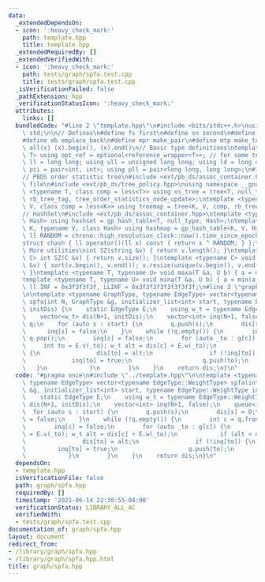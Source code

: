 ```yaml
---
data:
  _extendedDependsOn:
  - icon: ':heavy_check_mark:'
    path: template.hpp
    title: template.hpp
  _extendedRequiredBy: []
  _extendedVerifiedWith:
  - icon: ':heavy_check_mark:'
    path: tests/graph/spfa.test.cpp
    title: tests/graph/spfa.test.cpp
  _isVerificationFailed: false
  _pathExtension: hpp
  _verificationStatusIcon: ':heavy_check_mark:'
  attributes:
    links: []
  bundledCode: "#line 2 \"template.hpp\"\n#include <bits/stdc++.h>\nusing namespace\
    \ std;\n\n// Defines\n#define fs first\n#define sn second\n#define pb push_back\n\
    #define eb emplace_back\n#define mpr make_pair\n#define mtp make_tuple\n#define\
    \ all(x) (x).begin(), (x).end()\n// Basic type definitions\ntemplate <typename\
    \ T> using opt_ref = optional<reference_wrapper<T>>; // for some templates\nusing\
    \ ll = long long; using ull = unsigned long long; using ld = long double;\nusing\
    \ pii = pair<int, int>; using pll = pair<long long, long long>;\n#ifdef __GNUG__\n\
    // PBDS order statistic tree\n#include <ext/pb_ds/assoc_container.hpp> // Common\
    \ file\n#include <ext/pb_ds/tree_policy.hpp>\nusing namespace __gnu_pbds;\ntemplate\
    \ <typename T, class comp = less<T>> using os_tree = tree<T, null_type, comp,\
    \ rb_tree_tag, tree_order_statistics_node_update>;\ntemplate <typename K, typename\
    \ V, class comp = less<K>> using treemap = tree<K, V, comp, rb_tree_tag, tree_order_statistics_node_update>;\n\
    // HashSet\n#include <ext/pb_ds/assoc_container.hpp>\ntemplate <typename T, class\
    \ Hash> using hashset = gp_hash_table<T, null_type, Hash>;\ntemplate <typename\
    \ K, typename V, class Hash> using hashmap = gp_hash_table<K, V, Hash>;\nconst\
    \ ll RANDOM = chrono::high_resolution_clock::now().time_since_epoch().count();\n\
    struct chash { ll operator()(ll x) const { return x ^ RANDOM; } };\n#endif\n//\
    \ More utilities\nint SZ(string &v) { return v.length(); }\ntemplate <typename\
    \ C> int SZ(C &v) { return v.size(); }\ntemplate <typename C> void UNIQUE(vector<C>\
    \ &v) { sort(v.begin(), v.end()); v.resize(unique(v.begin(), v.end()) - v.begin());\
    \ }\ntemplate <typename T, typename U> void maxa(T &a, U b) { a = max(a, b); }\n\
    template <typename T, typename U> void mina(T &a, U b) { a = min(a, b); }\nconst\
    \ ll INF = 0x3f3f3f3f, LLINF = 0x3f3f3f3f3f3f3f3f;\n#line 3 \"graph/spfa.hpp\"\
    \n\ntemplate <typename GraphType, typename EdgeType> vector<typename EdgeType::WeightType>\
    \ spfa(int N, GraphType &g, initializer_list<int> start, typename EdgeType::WeightType\
    \ initDis) {\n    static EdgeType E;\n    using w_t = typename EdgeType::WeightType;\n\
    \    vector<w_t> dis(N+1, initDis);\n    vector<int> inq(N+1, false);\n    queue<int>\
    \ q;\n    for (auto s : start) {\n        q.push(s);\n        dis[s] = 0;\n  \
    \      inq[s] = false;\n    }\n    while (!q.empty()) {\n        int c = q.front();\
    \ q.pop();\n        inq[c] = false;\n        for (auto _to : g[c]) {\n       \
    \     int to = E.v(_to); w_t alt = dis[c] + E.w(_to);\n            if (alt < dis[to])\
    \ {\n                dis[to] = alt;\n                if (!inq[to]) {\n       \
    \             inq[to] = true;\n                    q.push(to);\n             \
    \   }\n            }\n        }\n    }\n    return dis;\n}\n"
  code: "#pragma once\n#include \"../template.hpp\"\n\ntemplate <typename GraphType,\
    \ typename EdgeType> vector<typename EdgeType::WeightType> spfa(int N, GraphType\
    \ &g, initializer_list<int> start, typename EdgeType::WeightType initDis) {\n\
    \    static EdgeType E;\n    using w_t = typename EdgeType::WeightType;\n    vector<w_t>\
    \ dis(N+1, initDis);\n    vector<int> inq(N+1, false);\n    queue<int> q;\n  \
    \  for (auto s : start) {\n        q.push(s);\n        dis[s] = 0;\n        inq[s]\
    \ = false;\n    }\n    while (!q.empty()) {\n        int c = q.front(); q.pop();\n\
    \        inq[c] = false;\n        for (auto _to : g[c]) {\n            int to\
    \ = E.v(_to); w_t alt = dis[c] + E.w(_to);\n            if (alt < dis[to]) {\n\
    \                dis[to] = alt;\n                if (!inq[to]) {\n           \
    \         inq[to] = true;\n                    q.push(to);\n                }\n\
    \            }\n        }\n    }\n    return dis;\n}\n"
  dependsOn:
  - template.hpp
  isVerificationFile: false
  path: graph/spfa.hpp
  requiredBy: []
  timestamp: '2021-06-14 22:30:55-04:00'
  verificationStatus: LIBRARY_ALL_AC
  verifiedWith:
  - tests/graph/spfa.test.cpp
documentation_of: graph/spfa.hpp
layout: document
redirect_from:
- /library/graph/spfa.hpp
- /library/graph/spfa.hpp.html
title: graph/spfa.hpp
---
```

